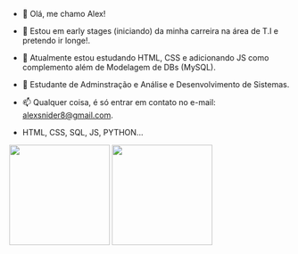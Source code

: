 - 👋 Olá, me chamo Alex!
- 👀 Estou em early stages (iniciando) da minha carreira na área de T.I e pretendo ir longe!.
- 🌱 Atualmente estou estudando HTML, CSS e adicionando JS como complemento além de Modelagem de DBs (MySQL).
- 💞️ Estudante de Adminstração e Análise e Desenvolvimento de Sistemas.
- 📫 Qualquer coisa, é só entrar em contato no e-mail: alexsnider8@gmail.com.

- HTML, CSS, SQL, JS, PYTHON...

<!---
AlexSnider/AlexSnider is a ✨ special ✨ repository because its `README.md` (this file) appears on your GitHub profile.
You can click the Preview link to take a look at your changes.
--->
<div>
   <img height="180em" src="https://github-readme-stats.vercel.app/api?username=AlexSnider&show_icons=true&theme=tokyonight"/>
   <img height="180em" src="https://github-readme-stats.vercel.app/api/top-langs/?username=AlexSnider&layout=compact&theme=tokyonight"/>
</div>
